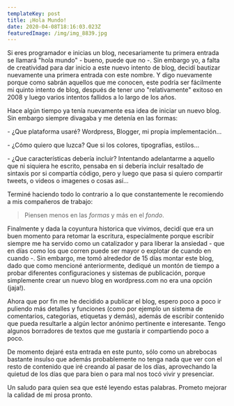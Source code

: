 ```yaml
---
templateKey: post
title: ¡Hola Mundo!
date: 2020-04-08T18:16:03.023Z
featuredImage: /img/img_8839.jpg
---
```

Si eres programador e inicias un blog, necesariamente tu primera entrada se llamará "hola mundo" - bueno, puede que no -. Sin embargo yo, a falta de creatividad para dar inicio a este nuevo intento de blog, decidí bautizar nuevamente una primera entrada con este nombre. Y digo nuevamente porque como sabrán aquellos que me conocen, este podría ser fácilmente mi quinto intento de blog, después de tener uno "relativamente" exitoso en 2008 y luego varios intentos fallidos a lo largo de los años.

Hace algún tiempo ya tenía nuevamente esa idea de iniciar un nuevo blog. Sin embargo siempre divagaba y me detenía en las formas:

\- ¿Que plataforma usaré? Wordpress, Blogger, mi propia implementación...

\- ¿Cómo quiero que luzca? Que si los colores, tipografías, estilos...

\- ¿Que características debería incluir? Intentando adelantarme a aquello que ni siquiera he escrito, pensaba en si debería incluir resaltado de sintaxis por si compartía código, pero y luego que pasa si quiero compartir tweets, o videos o imagenes o cosas así... 

Terminé haciendo todo lo contrario a lo que constantemente le recomiendo a mis compañeros de trabajo: 

> Piensen menos en las *formas* y más en el *fondo*.

Finalmente y dada la coyuntura historica que vivimos, decidí que era un buen momento para retomar la escritura, especialmente porque escribir siempre me ha servido como un catalizador y para liberar la ansiedad - que en días como los que corren puede ser mayor o explotar de cuando en cuando -. Sin embargo, me tomó alrededor de 15 días montar este blog, dado que como mencioné anteriormente, dediqué un montón de tiempo a probar diferentes configuraciones y sistemas de publicación, porque simplemente crear un nuevo blog en wordpress.com no era una opción (jaja!).

Ahora que por fin me he decidido a publicar el blog, espero poco a poco ir puliendo más detalles y funciones (como por ejemplo un sistema de comentarios, categorias, etiquetas y demás), además de escribir contenido que pueda resultarle a algún lector anónimo pertinente e interesante. Tengo algunos borradores de textos que me gustaría ir compartiendo poco a poco.

De momento dejaré esta entrada en este punto, sólo como un abrebocas bastante insulso que además probablemente no tenga nada que ver con el resto de contenido que iré creando al pasar de los días, aprovechando la quietud de los días que para bien o para mal nos tocó vivir y presenciar.

Un saludo para quien sea que esté leyendo estas palabras. Prometo mejorar la calidad de mi prosa pronto.